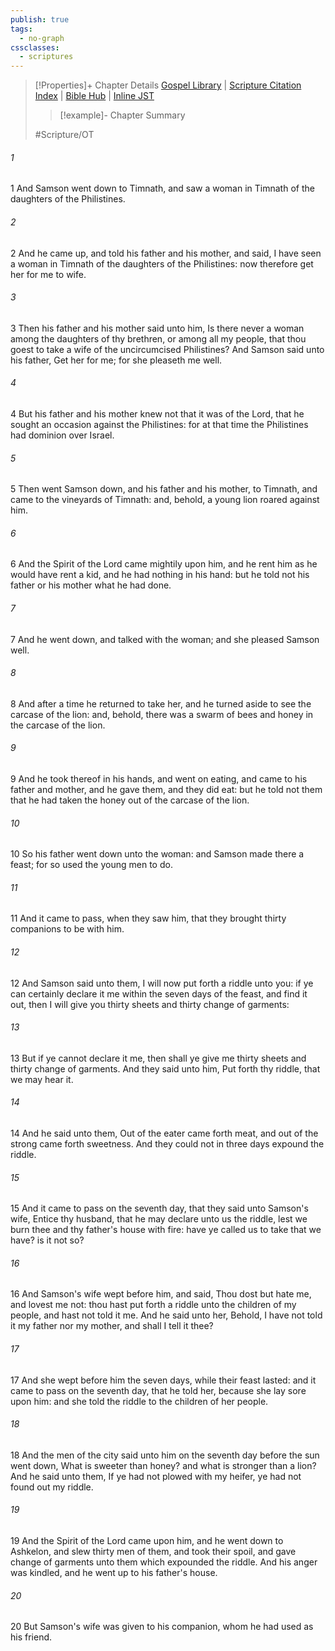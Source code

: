 ```yaml
---
publish: true
tags:
  - no-graph
cssclasses:
  - scriptures
---
```

>[!Properties]+ Chapter Details
>[Gospel Library](https://churchofjesuschrist.org/study/scriptures/ot/judg/14?lang=eng)    |    [Scripture Citation Index](https://scriptures.byu.edu/#06b0e::c06b0e)    |    [Bible Hub](https://biblehub.com/judges/14.htm)    |    [Inline JST](https://scripturetoolbox.com/html/ic/Judges/14.html)
>>[!example]- Chapter Summary
>> 
> 
>
>#Scripture/OT
###### 1
1 And Samson went down to Timnath, and saw a woman in Timnath of the daughters of the Philistines.
###### 2
2 And he came up, and told his father and his mother, and said, I have seen a woman in Timnath of the daughters of the Philistines: now therefore get her for me to wife.
###### 3
3 Then his father and his mother said unto him, Is there never a woman among the daughters of thy brethren, or among all my people, that thou goest to take a wife of the uncircumcised Philistines? And Samson said unto his father, Get her for me; for she pleaseth me well.
###### 4
4 But his father and his mother knew not that it was of the Lord, that he sought an occasion against the Philistines: for at that time the Philistines had dominion over Israel.
###### 5
5 Then went Samson down, and his father and his mother, to Timnath, and came to the vineyards of Timnath: and, behold, a young lion roared against him.
###### 6
6 And the Spirit of the Lord came mightily upon him, and he rent him as he would have rent a kid, and he had nothing in his hand: but he told not his father or his mother what he had done.
###### 7
7 And he went down, and talked with the woman; and she pleased Samson well.
###### 8
8 And after a time he returned to take her, and he turned aside to see the carcase of the lion: and, behold, there was a swarm of bees and honey in the carcase of the lion.
###### 9
9 And he took thereof in his hands, and went on eating, and came to his father and mother, and he gave them, and they did eat: but he told not them that he had taken the honey out of the carcase of the lion.
###### 10
10 So his father went down unto the woman: and Samson made there a feast; for so used the young men to do.
###### 11
11 And it came to pass, when they saw him, that they brought thirty companions to be with him.
###### 12
12 And Samson said unto them, I will now put forth a riddle unto you: if ye can certainly declare it me within the seven days of the feast, and find it out, then I will give you thirty sheets and thirty change of garments:
###### 13
13 But if ye cannot declare it me, then shall ye give me thirty sheets and thirty change of garments. And they said unto him, Put forth thy riddle, that we may hear it.
###### 14
14 And he said unto them, Out of the eater came forth meat, and out of the strong came forth sweetness. And they could not in three days expound the riddle.
###### 15
15 And it came to pass on the seventh day, that they said unto Samson's wife, Entice thy husband, that he may declare unto us the riddle, lest we burn thee and thy father's house with fire: have ye called us to take that we have? is it not so?
###### 16
16 And Samson's wife wept before him, and said, Thou dost but hate me, and lovest me not: thou hast put forth a riddle unto the children of my people, and hast not told it me. And he said unto her, Behold, I have not told it my father nor my mother, and shall I tell it thee?
###### 17
17 And she wept before him the seven days, while their feast lasted: and it came to pass on the seventh day, that he told her, because she lay sore upon him: and she told the riddle to the children of her people.
###### 18
18 And the men of the city said unto him on the seventh day before the sun went down, What is sweeter than honey? and what is stronger than a lion? And he said unto them, If ye had not plowed with my heifer, ye had not found out my riddle.
###### 19
19 And the Spirit of the Lord came upon him, and he went down to Ashkelon, and slew thirty men of them, and took their spoil, and gave change of garments unto them which expounded the riddle. And his anger was kindled, and he went up to his father's house.
###### 20
20 But Samson's wife was given to his companion, whom he had used as his friend.
